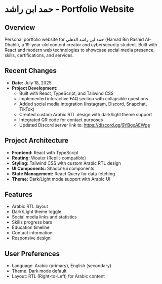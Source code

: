 # حمد ابن راشد - Portfolio Website

## Overview
Personal portfolio website for حمد ابن راشد الذهلي (Hamad Bin Rashid Al-Dhahli), a 19-year-old content creator and cybersecurity student. Built with React and modern web technologies to showcase social media presence, skills, certifications, and services.

## Recent Changes
- **Date:** July 18, 2025
- **Project Development:**
  - Built with React, TypeScript, and Tailwind CSS
  - Implemented interactive FAQ section with collapsible questions
  - Added social media integration (Instagram, Discord, Snapchat, TikTok)
  - Created custom Arabic RTL design with dark/light theme support
  - Integrated QR code for contact purposes
  - Updated Discord server link to: https://discord.gg/9YBgxAEWge

## Project Architecture
- **Frontend:** React with TypeScript
- **Routing:** Wouter (Replit-compatible)
- **Styling:** Tailwind CSS with custom Arabic RTL design
- **UI Components:** Shadcn/ui components
- **State Management:** React Query for data fetching
- **Theme:** Dark/Light mode support with Arabic UI

## Features
- Arabic RTL layout
- Dark/Light theme toggle
- Social media links and statistics
- Skills progress bars
- Education timeline
- Contact information
- Responsive design

## User Preferences
- Language: Arabic (primary), English (secondary)
- Theme: Dark mode default
- Layout: RTL (Right-to-Left) for Arabic content